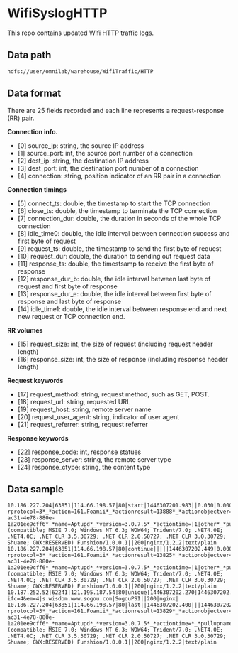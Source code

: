 # WifiSyslogHTTP

This repo contains updated Wifi HTTP traffic logs.


## Data path

    hdfs://user/omnilab/warehouse/WifiTraffic/HTTP


## Data format

There are 25 fields recorded and each line represents a request-response (RR) pair.

**Connection info.**

* [0] source_ip: string, the source IP address
* [1] source_port: int, the source port number of a connection
* [2] dest_ip: string, the destination IP address
* [3] dest_port: int, the destination port number of a connection
* [4] connection: string, position indicator of an RR pair in a connection

**Connection timings**

* [5] connect_ts: double, the timestamp to start the TCP connection
* [6] close_ts: double, the timestamp to terminate the TCP connection
* [7] connection_dur: double, the duration in seconds of the whole TCP connection
* [8] idle_time0: double, the idle interval between connection success and first byte of request
* [9] request_ts: double, the timestamp to send the first byte of request
* [10] request_dur: double, the duration to sending out request data
* [11] response_ts: double, the timestsamp to receive the first byte of response
* [12] response_dur_b: double, the idle interval between last byte of request and first byte of response
* [13] response_dur_e: double, the idle interval between first byte of response and last byte of response
* [14] idle_time1: double, the idle interval between response end and next new request or TCP connection end.

**RR volumes**

* [15] request_size: int, the size of request (including request header length)
* [16] response_size: int, the size of response (including response header length)

**Request keywords**

* [17] request_method: string, request method, such as GET, POST.
* [18] request_url: string, requested URL
* [19] request_host: string, remote server name
* [20] request_user_agent: string, indicator of user agent
* [21] request_referrer: string, request referrer

**Response keywords**

* [22] response_code: int, response statues
* [23] response_server: string, the remote server type
* [24] response_ctype: string, the content type


## Data sample

    10.186.227.204|63851|114.66.198.57|80|start|1446307201.983||0.030|0.000|1446307202.129|0.000|1446307202.413|0.028|0.000|0.004|589|291|GET|/tools/FsPlatformAction?rprotocol=3*_*action=161.Foamii*_*actionresult=13888*_*actionobjectver=0*_*channelid=*_*mac=64D954A9C582*_*guid=83fced5c-ac31-4e78-880e-1a201ee9cff6*_*name=Aptupd*_*version=3.0.7.5*_*actiontime=|1|other*_*pullupname=FunWorks64*_*pullupversion=*_*cid=1799*_*aptid=1|3|stat.funshion.net|Mozilla/4.0 (compatible; MSIE 7.0; Windows NT 6.3; WOW64; Trident/7.0; .NET4.0E; .NET4.0C; .NET CLR 3.5.30729; .NET CLR 2.0.50727; .NET CLR 3.0.30729; Shuame; GWX:RESERVED) Funshion/1.0.0.1||200|nginx/1.2.2|text/plain
    10.186.227.204|63851|114.66.198.57|80|continue|||||1446307202.449|0.000|1446307202.729|0.028|0.000|0.006|589|291|GET|/tools/FsPlatformAction?rprotocol=3*_*action=161.Foamii*_*actionresult=13825*_*actionobjectver=0*_*channelid=*_*mac=64D954A9C582*_*guid=83fced5c-ac31-4e78-880e-1a201ee9cff6*_*name=Aptupd*_*version=3.0.7.5*_*actiontime=|1|other*_*pullupname=FunWorks64*_*pullupversion=*_*cid=1799*_*aptid=1|3|stat.funshion.net|Mozilla/4.0 (compatible; MSIE 7.0; Windows NT 6.3; WOW64; Trident/7.0; .NET4.0E; .NET4.0C; .NET CLR 3.5.30729; .NET CLR 2.0.50727; .NET CLR 3.0.30729; Shuame; GWX:RESERVED) Funshion/1.0.0.1||200|nginx/1.2.2|text/plain
    10.187.252.52|62241|121.195.187.54|80|unique|1446307202.270|1446307202.382|0.036|0.009|1446307202.315|0.000|1446307202.349|0.034|0.000|0.033|780|1349|POST|/sugg?ifc=4&em=4|s.wisdom.www.sogou.com|SogouPSI||200|nginx|
    10.186.227.204|63851|114.66.198.57|80|last||1446307202.400|||1446307202.787|0.000|1446307202.107|0.028|0.000|0.293|579|291|GET|/tools/FsPlatformAction?rprotocol=3*_*action=161.Foamii*_*actionresult=13829*_*actionobjectver=0*_*channelid=*_*mac=64D954A9C582*_*guid=83fced5c-ac31-4e78-880e-1a201ee9cff6*_*name=Aptupd*_*version=3.0.7.5*_*actiontime=*_*pullupname=FunWorks64*_*pullupversion=*_*cid=1799*_*aptid=3|stat.funshion.net|Mozilla/4.0 (compatible; MSIE 7.0; Windows NT 6.3; WOW64; Trident/7.0; .NET4.0E; .NET4.0C; .NET CLR 3.5.30729; .NET CLR 2.0.50727; .NET CLR 3.0.30729; Shuame; GWX:RESERVED) Funshion/1.0.0.1||200|nginx/1.2.2|text/plain
